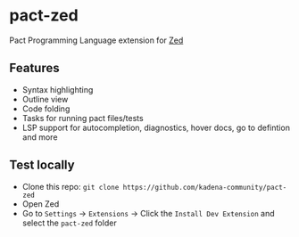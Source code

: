 # pact-zed

Pact Programming Language extension for [Zed](https://github.com/zed-industries/zed)

## Features

- Syntax highlighting
- Outline view
- Code folding
- Tasks for running pact files/tests
- LSP support for autocompletion, diagnostics, hover docs, go to defintion and more

## Test locally

- Clone this repo: `git clone https://github.com/kadena-community/pact-zed`
- Open Zed
- Go to `Settings` -> `Extensions` -> Click the `Install Dev Extension` and select the `pact-zed` folder
